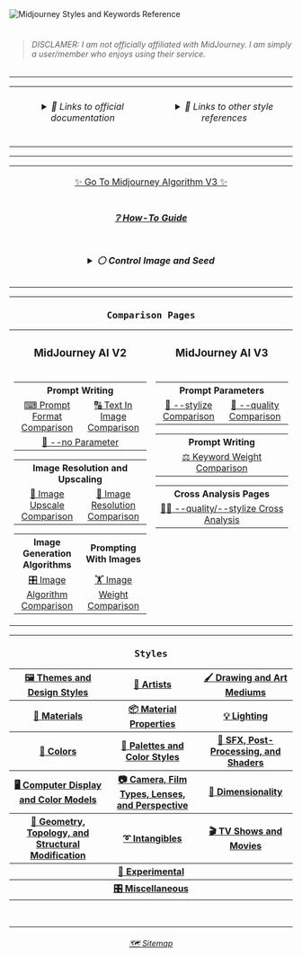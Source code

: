 <picture>
  <source media="(prefers-color-scheme: dark)" srcset="https://user-images.githubusercontent.com/6042799/178131414-93171289-16ae-46a5-ab51-8077944c392d.png">
  <source media="(prefers-color-scheme: light)" srcset="https://user-images.githubusercontent.com/6042799/179348821-0a53ef8c-5341-451e-9c15-434153cf67e3.png">
  <img alt="Midjourney Styles and Keywords Reference" src="https://user-images.githubusercontent.com/6042799/178131414-93171289-16ae-46a5-ab51-8077944c392d.png">
</picture><br><br>

<blockquote><h6>DISCLAMER: I am not officially affiliated with MidJourney. I am simply a user/member who enjoys using their service.</h6></blockquote>



<hr><!--------------->



<div align="center">

<table>
	<tr align=center valign=top>
		<td width="400">
      <h6><details><summary>🔗 Links to official documentation</summary><p>
        <p><a href="https://midjourney.gitbook.io/docs/">Midjourney Documentation</a></p>
        <p><a href="https://www.midjourney.com/app/library/dictionary/">Midjourney Dictionary</a></p>
        <p><a href="https://www.midjourney.com/app/library/styles/">Midjourney Styles</a></p>
      </p></details></h6>
    </td>
    <td width="400">
      <h6><details><summary>🔗 Links to other style references</summary><p>
      <p><a href="https://rexwang8.github.io/resource/ai/teapot">Understanding MidJourney Through Teapots by Bob</a></p>
      <p><a href="https://docs.google.com/spreadsheets/d/10i9Ip8tVSERAuMWbc6-H6BUFCoUGOQ91YzDvX--c4bk/edit?usp=sharing">Artist Visual Style Encyclopedia by Sincarnate</a></p>
      <p><a href="https://www.wikiart.org/en/paintings-by-style">Artwork Styles</a><br></p>
      </p></details></h6>
    </td>
  </tr>
</table>

</div>



<hr><!--------------->


<div align="center">

<table>
  <tr align=center valign=middle>
	<td>
	<p></p><p><a href="https://github.com/willwulfken/MidJourney-Styles-and-Keywords-Reference/blob/main/README.md">✨ Go To Midjourney Algorithm V3 ✨</a></p>
	</td>
  </tr>
  <tr align=center valign=middle>
    <td>
      <h5><a href="https://github.com/willwulfken/MidJourney-Styles-and-Keywords-Reference/blob/main/Tutorial_Pages/How-To_Guide.md">❔ How-To Guide</a></h5>
    </td>
  </tr>
	<tr align=center valign=middle>
		<td width="600">
<h5><details><summary>⚪ Control Image and Seed</summary><p><div align="center">


<table>
	<tr align=center valign=middle>
		<td>
			<p><code>sphere --seed 4776</code></p><p><img src="https://github.com/willwulfken/MidJourney-Styles-and-Keywords-Reference/blob/main/Images/MJ_V2/MidJourney_Styles_(sphere)/_sphere_--seed4776.png?raw=true"  width="256" /></p>
		</td>
	</tr>
	<tr align=center valign=middle>
		<td>
			<b><code>sphere, &#60;style&#62; --seed 4776</code> is used for all of the style images</b>
		</td>
	</tr>
</table>


</p></details></h5>
    </td>
  </tr>
</table>

</div>



<hr><!--------------->



<div align="center">

<h3><pre>Comparison Pages</pre></h3>

<table>
	<tr align=center valign=middle>
		<td>
			<h3><b>MidJourney AI V2</b></h3>
		</td>
		<td>
			<h3><b>MidJourney AI V3</b></h3>
		</td>
	</tr>
	<tr align=center valign=top>
		<td>
			<table>
				<tr align=center valign=middle>
					<th colspan="2" width=380>Prompt Writing</th>
				</tr>
				<tr align=center valign=middle>
					<td width=190><a href="https://github.com/willwulfken/MidJourney-Styles-and-Keywords-Reference/blob/main/Summary_Pages/MJ_V2/Prompt_Format_Comparison.md">⌨ Prompt Format Comparison</a></td>
					<td width=190><a href="https://github.com/willwulfken/MidJourney-Styles-and-Keywords-Reference/blob/main/Summary_Pages/MJ_V2/Writing_Text_Prompt_Comparison.md">🔠 Text In Image Comparison</a></td>
				</tr>
				<tr align=center valign=middle>
					<td colspan="2"><a href="https://github.com/willwulfken/MidJourney-Styles-and-Keywords-Reference/blob/main/Summary_Pages/MJ_V2/No_Parameter_Comparison.md">🚫 --no Parameter</a></td>
				</tr>
			</table>
			<table>
				<tr align=center valign=middle>
					<th colspan="2" width=380>Image Resolution and Upscaling</tdh>
				</tr>
				<tr align=center valign=middle>
					<td width=190><a href="https://github.com/willwulfken/MidJourney-Styles-and-Keywords-Reference/blob/main/Summary_Pages/MJ_V2/Image_Upscale_Comparison.md">🚀 Image Upscale Comparison</a></td>
					<td width=190><a href="https://github.com/willwulfken/MidJourney-Styles-and-Keywords-Reference/blob/main/Summary_Pages/MJ_V2/Image_Resolution_Comparison.md">📏 Image Resolution Comparison</a></td>
				</tr>
			</table>
			<table>
				<tr align=center valign=middle>
					<th width=190>Image Generation Algorithms</th>
					<th width=190>Prompting With Images</th>
				</tr>
				<tr align=center valign=middle>
					<td width=190><a href="https://github.com/willwulfken/MidJourney-Styles-and-Keywords-Reference/blob/main/Summary_Pages/MJ_V2/Image_Algorithm_Comparison.md">🎛 Image Algorithm Comparison</a></td>
					<td width=190><a href="https://github.com/willwulfken/MidJourney-Styles-and-Keywords-Reference/blob/main/Summary_Pages/MJ_V2/Image_Weight_Comparison.md">🏋️‍ Image Weight Comparison</a></td>
				</tr>
			</table>
		</td>
		<td>
			<table>
				<tr align=center valign=middle>
					<th colspan="2" width=380>Prompt Parameters</th>
				</tr>
				<tr align=center valign=middle>
					<td width=190><a href="https://github.com/willwulfken/MidJourney-Styles-and-Keywords-Reference/blob/main/Summary_Pages/MJ_V3/Stylize_Comparison.md">🎇 --stylize Comparison</a></td>
					<td width=190><a href="https://github.com/willwulfken/MidJourney-Styles-and-Keywords-Reference/blob/main/Summary_Pages/MJ_V3/Quality_Comparison.md">💎 --quality Comparison</a></td>
				</tr>
			</table>
			<table>
				<tr align=center valign=middle>
					<th colspan="2" width=380>Prompt Writing</th>
				</tr>
				<tr align=center valign=middle>
					<td colspan="2"><a href="https://github.com/willwulfken/MidJourney-Styles-and-Keywords-Reference/blob/main/Summary_Pages/MJ_V3/Keyword_Weight_Comparison.md">⚖ Keyword Weight Comparison</a></td>
				</tr>
			</table>
			<table>
				<tr align=center valign=middle>
					<th colspan="2" width=380>Cross Analysis Pages</th>
				</tr>
				<tr align=center valign=middle>
					<td width=190><a href="https://github.com/willwulfken/MidJourney-Styles-and-Keywords-Reference/blob/main/Summary_Pages/MJ_V3/Stylize_Quality_Cross_Analysis.md">🎇💎 --quality/--stylize Cross Analysis</a></td>
				</tr>
			</table>
		</td>
	</tr>
</table>

</div>



<hr><!--------------->



<div align="center">

  <h3><pre>Styles</pre></h3>

<table>
	<tr>
		<th><a href="https://github.com/willwulfken/MidJourney-Styles-and-Keywords-Reference/blob/main/Style_Pages/MJ_V2/Themes_and_Design_Styles.md">🖼 Themes and Design Styles</a></th>
		<th><a href="https://github.com/willwulfken/MidJourney-Styles-and-Keywords-Reference/blob/main/Style_Pages/MJ_V2/Artists.md">📔 Artists</a></th>
		<th><a href="https://github.com/willwulfken/MidJourney-Styles-and-Keywords-Reference/blob/main/Style_Pages/MJ_V2/Drawing_and_Art_Mediums.md">🖌 Drawing and Art Mediums</a></th>
	</tr>
	<tr>
		<th><a href="https://github.com/willwulfken/MidJourney-Styles-and-Keywords-Reference/blob/main/Style_Pages/MJ_V2/Materials.md">🧱 Materials</a></th>
		<th><a href="https://github.com/willwulfken/MidJourney-Styles-and-Keywords-Reference/blob/main/Style_Pages/MJ_V2/Material_Properties.md">📦 Material Properties</a></th>
		<th><a href="https://github.com/willwulfken/MidJourney-Styles-and-Keywords-Reference/blob/main/Style_Pages/MJ_V2/Lighting.md">💡 Lighting</a></th>
	</tr>
	<tr>
		<th><a href="https://github.com/willwulfken/MidJourney-Styles-and-Keywords-Reference/blob/main/Style_Pages/MJ_V2/Colors.md">🎨 Colors</a></th>
		<th><a href="https://github.com/willwulfken/MidJourney-Styles-and-Keywords-Reference/blob/main/Style_Pages/MJ_V2/Colors_Palettes_and_Color_Styles.md">🎨 Palettes and Color Styles</a></th>
		<th><a href="https://github.com/willwulfken/MidJourney-Styles-and-Keywords-Reference/blob/main/Style_Pages/MJ_V2/SFX_and_Shaders.md">🌈 SFX, Post-Processing, and Shaders</a></th>
	</tr>
	<tr>
		<th><a href="https://github.com/willwulfken/MidJourney-Styles-and-Keywords-Reference/blob/main/Style_Pages/MJ_V2/Computer_Display.md">🖥 Computer Display and Color Models</a></th>
		<th><a href="https://github.com/willwulfken/MidJourney-Styles-and-Keywords-Reference/blob/main/Style_Pages/MJ_V2/Camera.md">📷 Camera, Film Types, Lenses, and Perspective</a></th>
		<th><a href="https://github.com/willwulfken/MidJourney-Styles-and-Keywords-Reference/blob/main/Style_Pages/MJ_V2/Dimensionality.md">🌌 Dimensionality</a></th>
	</tr>
	<tr>
		<th><a href="https://github.com/willwulfken/MidJourney-Styles-and-Keywords-Reference/blob/main/Style_Pages/MJ_V2/Geometry.md">💠 Geometry, Topology, and Structural Modification</a></th>
		<th><a href="https://github.com/willwulfken/MidJourney-Styles-and-Keywords-Reference/blob/main/Style_Pages/MJ_V2/Intangibles.md">➰ Intangibles</a></th>
		<th><a href="https://github.com/willwulfken/MidJourney-Styles-and-Keywords-Reference/blob/main/Style_Pages/MJ_V2/TV_and_Movies.md">🎬 TV Shows and Movies</a></th>
	</tr>
	<tr>
		<th colspan="3"><a href="https://github.com/willwulfken/MidJourney-Styles-and-Keywords-Reference/blob/main/Style_Pages/MJ_V2/Experimental.md">🧪 Experimental</a></th>
	</tr>
	<tr>
	<th colspan="3"><a href="https://github.com/willwulfken/MidJourney-Styles-and-Keywords-Reference/blob/main/Style_Pages/MJ_V2/Miscellaneous.md">🎛 Miscellaneous</a></th>
	</tr>
</table>
</div>

<br>

<hr><!--------------->
<div align="center">
<h6><a href="https://github.com/willwulfken/MidJourney-Styles-and-Keywords-Reference/blob/main/Sitemap.md">🗺 Sitemap</a></h6>
</div>

